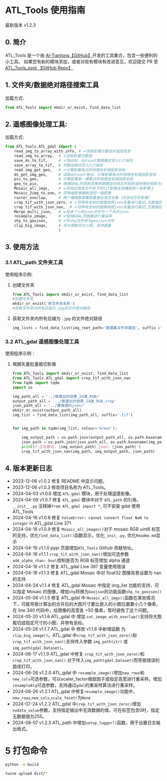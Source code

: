# ATL_Tools 使用指南
最新版本 v1.2.3
## 0. 简介
ATL_Tools 是一个由 [AI-Tianlong【GitHub】](https://github.com/AI-Tianlong)开发的工具集合，包含一些便利的小工具。
如果您有新的模块添加，或者对现有模块有改进意见，欢迎提交 PR 至  [ATL_Tools_pypi 【GitHub Repo】](https://github.com/AI-Tianlong/ATL_Tools_pypi).
## 1. 文件夹/数据绝对路径搜索工具
加载方式:

```python
from ATL_Tools import mkdir_or_exist, find_data_list
```

## 2. 遥感图像处理工具:
加载方式:
```python
from ATL_Tools.ATL_gdal import (
    read_img_to_array_with_info, # ✔读取影像为数组并返回信息
    read_img_to_array,  # ✔读取影像为数组
    save_ds_to_tif,     # ✔将GDAL dataset数据格式写入tif保存
    save_array_to_tif,  # 将数组格式写入tif保存
    read_img_get_geo,   # ✔计算影像角点的地理坐标或投影坐标
    ds_get_img_geo,     # 读取dataset格式，计算影像角点的地理坐标或投影坐标
    pix_to_geo,         # 计算影像某一像素点的地理坐标或投影坐标
    geo_to_pix,         # 根据GDAL的仿射变换参数模型将给定的投影或地理坐标转为影像图上坐标（行列号）
    Mosaic_all_imgs,    # ✔将指定路径文件夹下的tif影像全部镶嵌到一张影像上
    Mosaic_2img_to_one, # 将两幅影像镶嵌至同一幅影像
    raster_overlap,     # 两个栅格数据集取重叠区或求交集（仅测试方形影像）
    crop_tif_with_json_zero, # ✔将带有坐标的图像按照json矢量进行裁切,无数据区域为0
    crop_tif_with_json_nan,  # ✔将带有坐标的图像按照json矢量进行裁切,无数据区域为nan
    Merge_multi_json,   # ✔将多个小的json合并为一个大的json,
    resample_image,     # ✔使用GDAL对图像进行重采样
    shp_to_geojson,     # ✔将shp文件转为geojson文件
    clip_big_image,     # 将大图裁切为小图，支持重叠
                        )
```
## 3. 使用方法

### 3.1 ATL_path 文件夹工具

使用程序示例:  
1. 创建文件夹
    ```python
    from ATL_Tools import mkdir_or_exist, find_data_list
    #创建文件夹
    mkdir_or_exist('新文件夹名称')
    #获取文件夹内所有后缀为.jpg的文件绝对路径
    ```
2. 获取文件夹内所有后缀为 `.jpg` 的文件绝对路径
    ```python
    img_lists = find_data_list(img_root_path='数据集文件夹路径', suffix ='.jpg')
    ```
### 3.2 ATL_gdal 遥感图像处理工具
使用程序示例：
1. 根据矢量批量裁切影像
    ```python
    from ATL_Tools import mkdir_or_exist, find_data_list
    from ATL_Tools.ATL_gdal import crop_tif_with_json_nan
    from tqdm import tqdm
    import os 

    img_path_all = '../推理出的结果_24类_RGB/'
    output_path_all = '../推理出的结果_24类_RGB_crop'
    json_path_all = '../要推理的json/'
    mkdir_or_exist(output_path_all)
    img_list = find_data_list(img_path_all, suffix='.tif')


    for img_path in tqdm(img_list, colour='Green'):

        img_output_path = os.path.join(output_path_all, os.path.basename(img_path))
        json_path = os.path.join(json_path_all, os.path.basename(img_path).split('_')[-1].replace('.tif', '.json'))
        print(f'正在裁切: {img_output_path},json: {json_path}')
        crop_tif_with_json_nan(img_path, img_output_path, json_path)
    ```

## 4. 版本更新日志
- 2023-12-06  v1.0.2  修复 README 中显示问题。
- 2023-12-06  v1.0.3  修改项目名称为 ATL_Tools。
- 2024-04-03  v1.0.6  增加 `ATL_gdal` 模块，用于处理遥感影像。
- 2024-04-09  v1.0.7  修复 `ATL_gdal` 模块中对于 `ATL_path` 的引用，`__init__.py` 注释掉`from ATL_gdal import *`, 可不安装 gdal 使用 ATL_Tools
- 2024-04-16  v1.0.8  修复 `ValueError: cannot convert float NaN to integer` in ATL_gdal Line 371
- 2024-04-16  v1.0.9  修复 `Mosaic_all_images()`对于 mosaic RGB uint8 标签的支持，优化`find_data_list()`函数显示，优化`_init_.py`, 优化`Readme.md`显示
- 2024-04-16  v1.1.0  pypi 页面增加`ATL_Tools` Github 贡献地址。
- 2024-04-16  v1.1.1  `crop_tif_with_json_nan()`增加可选参数`add_alpha_chan: bool`控制是否为 RGB 标签增加 alpha 通道
- 2024-04-16  v1.1.2  修复 ATL_gdal Line 397 变量使用错误
- 2024-04-18  v1.1.3  修复 ATL_gdal Mosaic 中对 float32 图像背景设置为 nan 的支持
- 2024-04-24  v1.1.4  修复 ATL_gdal Mosaic 中指定 img_list 功能的支持，可以指定 Mosaic 的图像，增加`shp`转换为`Geojson`的功能函数`shp_to_geojson()`
- 2024-05-06  v1.1.5  修复 ATL_gdal 中 `Mosaic_all_imgs()`函数在某些情况下，可能导致计算出的合并后的大图尺寸要比嵌入的小图位置要小几个像素，在 line 340 代码中，给图像的高宽各 +50 像素，暂时避免了这个问题。
- 2024-05-20  v1.1.6  ATL_gdal 中 增加 `cut_image_with_overlap()`支持将大图裁切成指定尺寸的小图，并带有坐标。
- 2024-05-28  v1.1.7  ATL_gdal 中 修改 v1.1.6 中新增函数 为`clip_big_image()`。ATL_gdal 中`crop_tif_with_json_zero()`和`crop_tif_with_json_nan()`支持传入参数 `img_path(str)` 或 `img_path(gdal.Dataset)`。
- 2024-06-17  v1.1.9  ATL_gdal 中修复 `crop_tif_with_json_zero()`和`crop_tif_with_json_nan()` 对于传入`img_path(gdal.Dataset)`而导致错误的路径打印。
- 2024-06-26  v1.2.0  ATL_gdal 中 `resample_image()`增加`new_rows`和`new_cols`可选参数，可以scater_factor缩放因子或指定高宽进行重采样。增加`resampleAlg`可选参数，支持通过`gdal`的重采样算法进行重采样。
- 2024-06-26  v1.2.1  ATL_gdal 中修复`resample_image()`功能中，`new_rows`,`new_cols`,`scale_facotr`为`None`
- 2024-07-24  v1.2.2  ATL_gdal 中`crop_tif_with_json_zero()`增加`nodata_value`参数，支持指定输出中无效数据的值，可在标签包含0时，指定无数据值为255。
- 2024-08-07  v1.2.3  ATL_path 中增加`setup_logger()`函数，用于设置日志输出格式。

# 5 打包命令
```bash
python -m build
```
```bash
twine upload dist/*
```